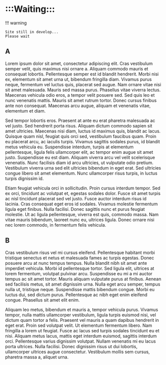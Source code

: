 # :::Waiting:::

!!! warning

    Site still in develop...
    Please wait

## A

Lorem ipsum dolor sit amet, consectetur adipiscing elit. Cras vestibulum semper velit, quis maximus nisi ornare a. Aliquam commodo mauris et consequat lobortis. Pellentesque semper est id blandit hendrerit. Morbi nisi ex, elementum sit amet urna ut, bibendum fringilla diam. Vivamus purus neque, fermentum vel luctus quis, placerat sed augue. Nam ornare vitae nisi sit amet malesuada. Mauris sed massa purus. Phasellus vitae viverra lectus. Maecenas vehicula odio eros, a tempor velit posuere sed. Sed quis leo et nunc venenatis mattis. Mauris sit amet rutrum tortor. Donec cursus finibus ante non consequat. Maecenas arcu augue, aliquam et venenatis vitae, elementum et diam.

Sed tempor lobortis eros. Praesent at ante eu erat pharetra malesuada ac vel justo. Sed hendrerit porta risus. Aliquam dictum commodo sapien sit amet ultricies. Maecenas nisi diam, luctus id maximus quis, blandit ac lacus. Quisque quam nisl, feugiat quis orci sed, vestibulum faucibus quam. Proin eu placerat arcu, ac iaculis turpis. Vivamus sagittis sodales purus, id blandit metus vehicula eu. Suspendisse interdum, turpis at elementum pellentesque, ligula felis ullamcorper elit, ac tempor enim augue sit amet justo. Suspendisse eu est diam. Aliquam viverra arcu vel velit scelerisque venenatis. Nunc facilisis diam id arcu ultricies, ut vulputate odio pretium. Vestibulum viverra urna sed elit ultricies bibendum in eget erat. Sed ultricies congue libero sit amet elementum. Nunc ullamcorper risus turpis, in luctus turpis dignissim id.

Etiam feugiat vehicula orci in sollicitudin. Proin cursus interdum tempor. Sed ex orci, tincidunt ac volutpat et, egestas sodales dolor. Fusce sit amet turpis ac nisl tincidunt placerat sed vel justo. Fusce auctor interdum risus id lacinia. Cras consequat eget eros id sodales. Vivamus molestie fermentum ligula eget finibus. Nulla facilisi. Donec sagittis nunc et purus feugiat molestie. Ut ac ligula pellentesque, viverra est quis, commodo massa. Nam vitae mauris bibendum, laoreet nunc eu, ultrices ligula. Donec ornare nisi nec lorem commodo, in fermentum felis vehicula.

## B

Cras vestibulum risus vel mi cursus eleifend. Pellentesque habitant morbi tristique senectus et netus et malesuada fames ac turpis egestas. Donec posuere arcu at nunc tempus tempus. Nulla blandit nibh sit amet ante imperdiet vehicula. Morbi id pellentesque tortor. Sed ligula elit, ultrices at lorem fermentum, volutpat pulvinar arcu. Suspendisse eu mi a mi auctor tempus ac sit amet tortor. Mauris aliquam vulputate purus at finibus. Aenean sed facilisis metus, sit amet dignissim urna. Nulla eget arcu semper, tempus nulla ut, tristique neque. Suspendisse mattis bibendum congue. Morbi eu luctus dui, sed dictum purus. Pellentesque ac nibh eget enim eleifend congue. Phasellus sit amet elit enim.

Aliquam leo metus, bibendum et mauris a, tempor vehicula purus. Vivamus tempor, nulla mattis ullamcorper vestibulum, ligula turpis euismod nisi, vel dictum quam tortor a felis. Praesent vel mauris a quam dapibus hendrerit in eget erat. Proin sed volutpat velit. Ut elementum fermentum libero. Nam fringilla a lorem ut feugiat. Fusce ac lacus sed turpis sodales tincidunt eu et nisi. Aliquam metus lacus, mattis eget interdum euismod, sagittis interdum orci. Pellentesque varius dignissim volutpat. Nullam venenatis mi eu lacus porta ultrices. Nulla facilisi. Donec dignissim risus ut dui lobortis, ullamcorper ultrices augue consectetur. Vestibulum mollis sem cursus, pharetra massa a, aliquet urna. 